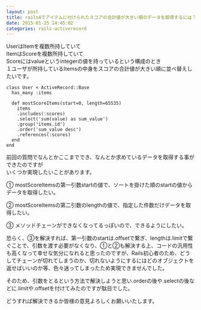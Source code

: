 ```yaml
---
layout: post
title: rails4でアイテムに付けられたスコアの合計値が大きい順のデータを取得するには？
date: 2015-01-25 14:45:02
categories: rails-activerecord
---
```

<!-- {% raw %} -->
<p>UserはItemを複数所持していて<br>
ItemはScoreを複数所持していて<br>
Scoreにはvalueというintegerの値を持っているという構成のとき<br>
１ユーザが所持しているItemsの中身をスコアの合計値が大きい順に並べ替えしたいです。</p>

<pre><code>class User &lt; ActiveRecord::Base
  has_many :items

  def mostScoreItems(start=0, length=65535)
    items
    .includes(:scores)
    .select('sum(value) as sum_value')
    .group('items.id')
    .order('sum_value desc')
    .references(:scores)
  end
end
</code></pre>

<p>前回の質問でなんとかここまででき、なんとか求めているデータを取得する事ができたのですが<br>
いくつか実現したいことがあります。</p>

<p>① mostScoreItemsの第一引数startの値で、ソートを掛けた順のstartの値からデータを取得したい。</p>

<p>② mostScoreItemsの第二引数のlengthの値で、指定した件数だけデータを取得したい。</p>

<p>③ メソッドチェーンができなくなってるっぽいので、できるようにしたい。</p>

<p>恐らく、③を解決すれば、第一引数のstartは.offsetで繋ぎ、lengthは.limitで繋ぐことで、引数を渡す必要がなくなり、①と②も解決する上、コードの汎用性も高くなって幸せな気分になれると思ったのですが、Rails初心者のため、どうしてチェーンが切れてしまうのか、切れないようにするにはどのオブジェクトを返せばいいのか等、色々迷ってしまったため実現できませんでした。</p>

<p>そのため、引数をとるという方法で解決しようと思い.orderの後や.selectの後などに.limitや.offsetを付けてみたのですが駄目でした。</p>

<p>どうすれば解決できるか皆様の意見よろしくお願いいたします。</p>
<!-- {% endraw %} -->
